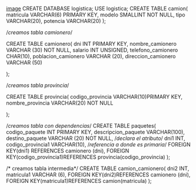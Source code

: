 [image](https://user-images.githubusercontent.com/115374130/221385703-133caf17-2021-4484-9147-ccf60c5886b3.png)
CREATE DATABASE logistica; 
USE logistica;
CREATE TABLE camion(
matricula VARCHAR(6) PRIMARY KEY,
modelo SMALLINT  NOT NULL,
tipo VARCHAR(20),
  potencia VARCHAR(20) 
);

/*creamos tabla camionero*/

CREATE TABLE camionero(
dni INT PRIMARY KEY,
nombre_camionero VARCHAR (30) NOT NULL,
  salario INT UNSIGNED,
  telefono_camionero CHAR(10),
  poblacion_camionero VARCHAR (20),
  direccion_camionero VARCHAR (50)  
  
);

/*creamos tabla provincia*/

CREATE TABLE provincia(
codigo_provincia VARCHAR(10)PRIMARY KEY,
nombre_provincia VARCHAR(20) NOT NULL
  
);

/*creamos tabla con dependencias*/
CREATE TABLE paquetes(
codigo_paquete INT PRIMARY KEY,
descripcion_paquete VARCHAR(100),
destino_paquete VARCHAR (20) NOT NULL,
  /*declara el atributo*/
 dni1 INT,
  codigo_provincia1 VARCHAR(10),
  /*referencia a donde es primaria*/
  FOREIGN KEY(dni1) REFERENCES camionero (dni),
  FOREIGN KEY(codigo_provincia1)REFERENCES provincia(codigo_provincia)
);


/* creamos tabla intermedia*/
CREATE TABLE camion_camionero(
dni2 INT,
matricula1 VARCHAR (6),
  FOREIGN KEY(dni2)REFERENCES camionero (dni),
  FOREIGN KEY(matricula1)REFERENCES camion(matricula)
);
